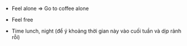   

  

- Feel alone ⇒ Go to coffee alone

- Feel free

- Time lunch, night (để ý khoảng thời gian này vào cuối tuần và dịp rảnh rỗi)